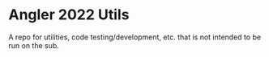 # Angler 2022 Utils
A repo for utilities, code testing/development, etc. that is not intended to be run on the sub.
